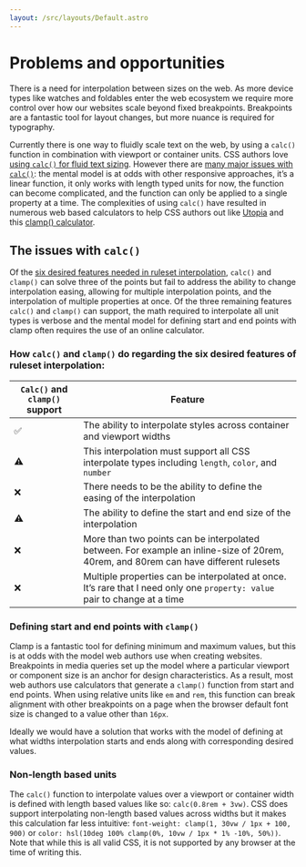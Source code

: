 ```yaml
---
layout: /src/layouts/Default.astro
---
```


<!-- @format -->

# Problems and opportunities

There is a need for interpolation between sizes on the web. As more device types like watches and foldables enter the web ecosystem we require more control over how our websites scale beyond fixed breakpoints. Breakpoints are a fantastic tool for layout changes, but more nuance is required for typography.

Currently there is one way to fluidly scale text on the web, by using a `calc()` function in combination with viewport or container units. CSS authors love [using `calc()` for fluid text sizing](https://css-tricks.com/fun-tip-use-calc-to-change-the-height-of-a-hero-component/). However there are [many major issues with `calc()`](#the-issues-with-calc): the mental model is at odds with other responsive approaches, it’s a linear function, it only works with length typed units for now, the function can become complicated, and the function can only be applied to a single property at a time. The complexities of using `calc()` have resulted in numerous web based calculators to help CSS authors out like [Utopia](https://utopia.fyi/space/calculator) and this [clamp() calculator](https://www.marcbacon.com/tools/clamp-calculator/).

## The issues with `calc()`

Of the [six desired features needed in ruleset interpolation](proposal/#desired-features), `calc()` and `clamp()` can solve three of the points but fail to address the ability to change interpolation easing, allowing for multiple interpolation points, and the interpolation of multiple properties at once. Of the three remaining features `calc()` and `clamp()` can support, the math required to interpolate all unit types is verbose and the mental model for defining start and end points with clamp often requires the use of an online calculator.

### How `calc()` and `clamp()` do regarding the six desired features of ruleset interpolation:

| `Calc()` and `clamp()` support | Feature                                                      |
| ------------------------------ | ------------------------------------------------------------ |
| ✅                              | The ability to interpolate styles across container and viewport widths |
| ⚠️                              | This interpolation must support all CSS interpolate types including `length`, `color`, and `number` |
| ❌                              | There needs to be the ability to define the easing of the interpolation |
| ⚠️                              | The ability to define the start and end size of the interpolation |
| ❌                              | More than two points can be interpolated between. For example an inline-size of 20rem, 40rem, and 80rem can have different rulesets |
| ❌                              | Multiple properties can be interpolated at once. It’s rare that I need only one `property: value` pair to change at a time |

### Defining start and end points with `clamp()`

Clamp is a fantastic tool for defining minimum and maximum values, but this is at odds with the model web authors use when creating websites. Breakpoints in media queries set up the model where a particular viewport or component size is an anchor for design characteristics. As a result, most web authors use calculators that generate a `clamp()` function from start and end points. When using relative units like `em` and `rem`, this function can break alignment with other breakpoints on a page when the browser default font size is changed to a value other than `16px`.

Ideally we would have a solution that works with the model of defining at what widths interpolation starts and ends along with corresponding desired values.

### Non-length based units

The `calc()` function to interpolate values over a viewport or container width is defined with length based values like so: `calc(0.8rem + 3vw)`. CSS does support interpolating non-length based values across widths but it makes this calculation far less intuitive: `font-weight: clamp(1, 30vw / 1px + 100, 900)` or `color: hsl(10deg 100% clamp(0%, 10vw / 1px * 1% -10%, 50%))`. Note that while this is all valid CSS, it is not supported by any browser at the time of writing this.
